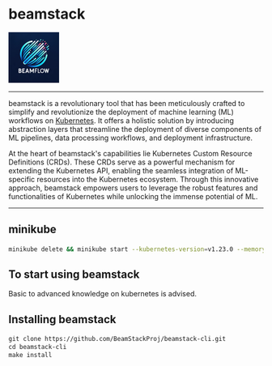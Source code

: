 # beamstack

<img src="https://github.com/BeamStackProj/beamstack-cli/blob/main/logo/logo.png" width="100">

----

beamstack is a revolutionary tool that has been meticulously crafted to simplify and revolutionize 
the deployment of machine learning (ML) workflows on [Kubernetes](https://kubernetes.io/docs/concepts/overview/). It offers a holistic solution by 
introducing abstraction layers that streamline the deployment of diverse components 
of ML pipelines, data processing workflows, and deployment infrastructure.


At the heart of beamstack's capabilities lie Kubernetes Custom Resource Definitions (CRDs). These CRDs 
serve as a powerful mechanism for extending the Kubernetes API, enabling the seamless integration 
of ML-specific resources into the Kubernetes ecosystem. Through this innovative approach, 
beamstack empowers users to leverage the robust features and functionalities of 
Kubernetes while unlocking the immense potential of ML.

----

## minikube
```sh
minikube delete && minikube start --kubernetes-version=v1.23.0 --memory=6g --bootstrapper=kubeadm --extra-config=kubelet.authentication-token-webhook=true --extra-config=kubelet.authorization-mode=Webhook --extra-config=scheduler.bind-address=0.0.0.0 --extra-config=controller-manager.bind-address=0.0.0.0
```
## To start using beamstack

Basic to advanced knowledge on kubernetes is advised. 

## Installing beamstack

```
git clone https://github.com/BeamStackProj/beamstack-cli.git
cd beamstack-cli
make install
```
